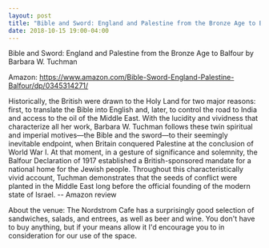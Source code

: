 ```yaml
---
layout: post
title: "Bible and Sword: England and Palestine from the Bronze Age to Balfour"
date: 2018-10-15 19:00-04:00
---
```

Bible and Sword: England and Palestine from the Bronze Age to Balfour by Barbara W. Tuchman

Amazon: https://www.amazon.com/Bible-Sword-England-Palestine-Balfour/dp/0345314271/

Historically, the British were drawn to the Holy Land for two major reasons: first, to translate the Bible into English and, later, to control the road to India and access to the oil of the Middle East. With the lucidity and vividness that characterize all her work, Barbara W. Tuchman follows these twin spiritual and imperial motives—the Bible and the sword—to their seemingly inevitable endpoint, when Britain conquered Palestine at the conclusion of World War I. At that moment, in a gesture of significance and solemnity, the Balfour Declaration of 1917 established a British-sponsored mandate for a national home for the Jewish people. Throughout this characteristically vivid account, Tuchman demonstrates that the seeds of conflict were planted in the Middle East long before the official founding of the modern state of Israel.
-- Amazon review

About the venue: The Nordstrom Cafe has a surprisingly good selection of sandwiches, salads, and entrees, as well as beer and wine. You don't have to buy anything, but if your means allow it I'd encourage you to in consideration for our use of the space.
